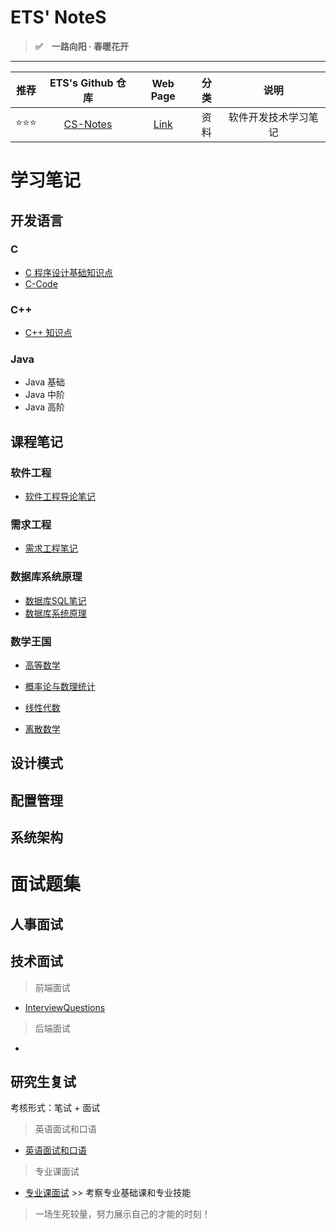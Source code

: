 # ETS' NoteS

> **:white_check_mark:　一路向阳 · 春暖花开**

------

| 推荐 |                 ETS's Github 仓库                  |                   Web Page                    | 分类 |         说明         |
| :--: | :------------------------------------------------: | :-------------------------------------------: | :--: | :------------------: |
| ⭐⭐⭐  | [CS-Notes](https://github.com/wugenqiang/CS-Notes) | [Link](https://wugenqiang.github.io/CS-Notes) | 资料 | 软件开发技术学习笔记 |



# 学习笔记

## 开发语言

### C

* [C 程序设计基础知识点](C/C-Notes.md)       
* [C-Code](C/C-Code.md)

### C++

* [C++ 知识点](C++/C++Notes.md)

### Java

* Java 基础
* Java 中阶
* Java 高阶



## 课程笔记

### 软件工程

* [软件工程导论笔记](course/软件工程笔记.md)

### 需求工程

* [需求工程笔记](course/需求工程笔记.md)

### 数据库系统原理

* [数据库SQL笔记](course/数据库SQL笔记.md)
* [数据库系统原理](course/数据库系统原理.md)

### 数学王国

* [高等数学](course/高数复习.md)

* [概率论与数理统计](course/概率论与数理统计.md)
* [线性代数](course/线性代数.md)
* [离散数学](course/离散数学笔记.md)

## 设计模式





## 配置管理



## 系统架构



# 面试题集

## 人事面试



## 技术面试

> 前端面试

* [InterviewQuestions](InterviewQuestions/前端面试题.md)

> 后端面试

* 

## 研究生复试

考核形式：笔试 + 面试

> 英语面试和口语

* [英语面试和口语](PostgraduateExam/英语面试和口语.md)

> 专业课面试

* [专业课面试](PostgraduateExam/专业课面试.md)    >>  考察专业基础课和专业技能

> 一场生死较量，努力展示自己的才能的时刻！
